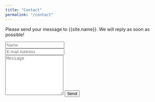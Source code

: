 ```yaml
---
title: "Contact"
permalink: "/contact"
---
```


<form  action="https://formspree.io/moqkpery" method="POST">    
<p class="mb-4">Please send your message to {{site.name}}. We will reply as soon as possible!</p>
<div class="form-group row">
<div class="col-md-6">
<input class="form-control" type="text" name="name" placeholder="Name" required>
</div>
<div class="col-md-6">
<input class="form-control" type="email" name="_replyto" placeholder="E-mail Address" required>
</div>
</div>
<textarea rows="8" class="form-control mb-3" name="message" placeholder="Message" required></textarea>    
<input class="btn btn-success" type="submit" value="Send">
<input type="hidden" name="_captcha" value="false">
</form>